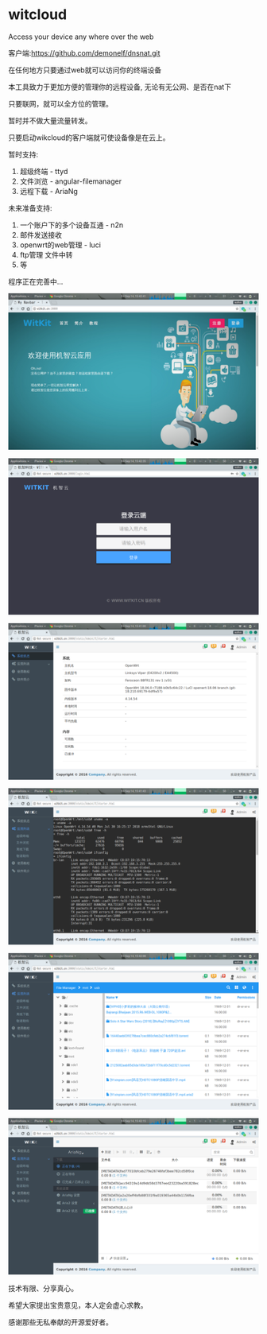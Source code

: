 # witcloud
Access your device any where over the web 

客户端:https://github.com/demonelf/dnsnat.git

在任何地方只要通过web就可以访问你的终端设备

本工具致力于更加方便的管理你的远程设备, 无论有无公网、是否在nat下

只要联网，就可以全方位的管理。

暂时并不做大量流量转发。

只要启动wikcloud的客户端就可使设备像是在云上。



暂时支持:

1. 超级终端 - ttyd
2. 文件浏览 - angular-filemanager
3. 远程下载 - AriaNg

未来准备支持:

1. 一个账户下的多个设备互通 - n2n 
2. 邮件发送接收
3. openwrt的web管理 - luci
4. ftp管理 文件中转
5. 等



程序正在完善中...

![](doc/img/6.png)

![](doc/img/5.png)

![](doc/img/1.png)

![](doc/img/2.png)

![](doc/img/3.png)

![](doc/img/4.png)



技术有限、分享真心。

希望大家提出宝贵意见，本人定会虚心求教。

感谢那些无私奉献的开源爱好者。
